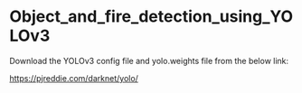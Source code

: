 # Object_and_fire_detection_using_YOLOv3

Download the YOLOv3 config file and yolo.weights file from the below link:

https://pjreddie.com/darknet/yolo/
